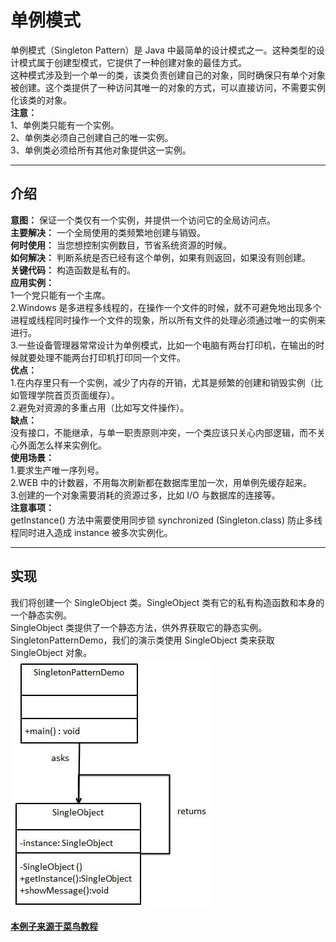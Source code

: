 # 单例模式
单例模式（Singleton Pattern）是 Java 中最简单的设计模式之一。这种类型的设计模式属于创建型模式，它提供了一种创建对象的最佳方式。  
这种模式涉及到一个单一的类，该类负责创建自己的对象，同时确保只有单个对象被创建。这个类提供了一种访问其唯一的对象的方式，可以直接访问，不需要实例化该类的对象。  
**注意：**  
1、单例类只能有一个实例。  
2、单例类必须自己创建自己的唯一实例。  
3、单例类必须给所有其他对象提供这一实例。  
***
## 介绍
**意图：** 保证一个类仅有一个实例，并提供一个访问它的全局访问点。     
**主要解决：** 一个全局使用的类频繁地创建与销毁。  
**何时使用：** 当您想控制实例数目，节省系统资源的时候。   
**如何解决：** 判断系统是否已经有这个单例，如果有则返回，如果没有则创建。   
**关键代码：** 构造函数是私有的。  
**应用实例：**    
1一个党只能有一个主席。     
2.Windows 是多进程多线程的，在操作一个文件的时候，就不可避免地出现多个进程或线程同时操作一个文件的现象，所以所有文件的处理必须通过唯一的实例来进行。       
3.一些设备管理器常常设计为单例模式，比如一个电脑有两台打印机，在输出的时候就要处理不能两台打印机打印同一个文件。       
**优点：**    
1.在内存里只有一个实例，减少了内存的开销，尤其是频繁的创建和销毁实例（比如管理学院首页页面缓存）。   
2.避免对资源的多重占用（比如写文件操作）。     
**缺点：**     
 没有接口，不能继承，与单一职责原则冲突，一个类应该只关心内部逻辑，而不关心外面怎么样来实例化。   
**使用场景：**    
1.要求生产唯一序列号。   
2.WEB 中的计数器，不用每次刷新都在数据库里加一次，用单例先缓存起来。    
3.创建的一个对象需要消耗的资源过多，比如 I/O 与数据库的连接等。   
**注意事项：**  
getInstance() 方法中需要使用同步锁 synchronized (Singleton.class) 防止多线程同时进入造成 instance 被多次实例化。
***
## 实现
我们将创建一个 SingleObject 类。SingleObject 类有它的私有构造函数和本身的一个静态实例。   
SingleObject 类提供了一个静态方法，供外界获取它的静态实例。SingletonPatternDemo，我们的演示类使用 SingleObject 类来获取 SingleObject 对象。    
![单例模式的 UML 图](https://github.com/d470969047h/learn/blob/master/learn-designPattern/src/main/java/com/daihui/singleton/resources/singleton_pattern_uml_diagram.jpg)   
 
 
**[本例子来源于菜鸟教程](http://www.runoob.com/design-pattern/state-pattern.html "本例子来源于菜鸟教程")**  


